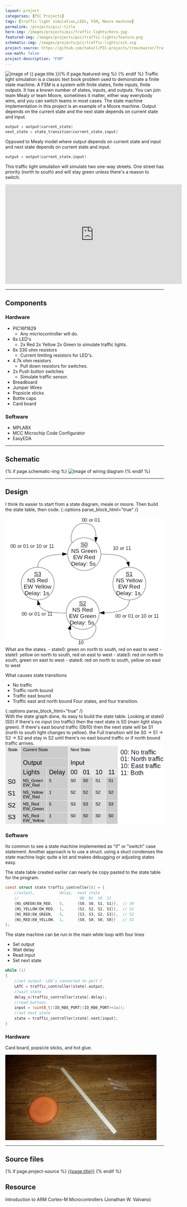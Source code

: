 ```yaml
---
layout: project                               
categories: [PIC Projects]                                 
tags: [traffic light simulation,LEDs, FSM, Moore machine]
permalink: /projects/pic/:title   
hero-img: /images/projects/pic/traffic-lights/hero.jpg
featured-img: /images/projects/pic/traffic-lights/feature.png
schematic-img: /images/projects/pic/traffic-lights/sch.svg
project-source: https://github.com/tahull/PIC-projects/tree/master/Traffic_Lights.X
use-math: false
project-description: "FSM"
---
```


{% if page.featured-img %}
  <img src="{{ page.featured-img }}" alt="image of {{ page.title }}" title = "{{ page.title }}" class="img-fluid mr-3" align="left"/>{% endif %}
Traffic light simulation is a classic text book problem used to demonstrate a finite state machine. A FSM is a system with finite states, finite inputs, finite outputs. It has a known number of states, inputs, and outputs. You can join team Mealy or team Moore, sometimes it matter, either way everybody wins, and you can switch teams in most cases. The state machine implementation in this project is an example of a Moore machine. Output depends on the current state and the next state depends on current state and input.
```c
output = output(current_state)
next_state = state_transition(current_state,input)
```

Opposed to Mealy model where output depends on current state and input and next state depends on current state and input.
```c
output = output(current_state,input)
```

This traffic light simulation will simulate two one-way streets. One street has priority (north to south) and will stay green unless there's a reason to switch.

<div class="embed-responsive embed-responsive-16by9 col-md-10 col-lg-7">
<iframe class="embed-responsive-item" width="560" height="315" src="https://www.youtube.com/embed/-6fCYKG5Xbk" frameborder="0" allow="accelerometer; autoplay; encrypted-media; gyroscope; picture-in-picture" allowfullscreen></iframe>
</div>

---
## Components
### Hardware
- PIC16f1829
  - Any micriocontroller will do.
- 6x LED's
  - 2x Red 2x Yellow 2x Green to simulate traffic lights.
- 6x 330 ohm resistors
  - Current limiting resistors for LED's.
- 4.7k ohm resistors
  - Pull down resistors for switches.
- 2x Push button switches
  - Simulate traffic sensor.
- Breadboard
- Jumper Wires
- Popsicle sticks
- Bottle caps
- Card board

### Software
- MPLABX
- MCC Microchip Code Configurator
- EasyEDA

---
## Schematic
{% if page.schematic-img %}
  <img src="{{ page.schematic-img }}" alt="image of wiring diagram" title="wiring diagram" class="img-fluid"/>
{% endif %}

---
## Design
I think its easier to start from a state diagram, meale or moore. Then build the state table, then code.
{::options parse_block_html="true" /}
<div class="row">
  <div class="col-md">
  <img src="/images/projects/pic/traffic-lights/state-graph.png" alt="image of state graph" title="state graph" class="img-fluid"/>
  </div>
  <div class="col-md">
  What are the states.
  - state0: green on north to south, red on east to west
  - state1: yellow on north to south, red on east to west
  - state3: red on north to south, green on east to west
  - state4: red on north to south, yellow on east to west

  What causes state transitions
  - No traffic
  - Traffic north bound
  - Traffic east bound
  - Traffic east and north bound
  Four states, and four transition.
  </div>
</div>
{::options parse_block_html="true" /}
<div class="row">
  <div class="col-md">
With the state graph done, its easy to build the state table. Looking at state0 (S0) if there's no input (no traffic) then the next state is S0 (main light stays green). If there's east bound traffic (0b10) then the next state will be S1 (north to south light changes to yellow). the Full transition will be S0 -> S1 -> S2 -> S2 and stay in S2 until there's no east bound traffic or if north bound traffic arrives.
  </div>
  <div class="col-md">
  <img src="/images/projects/pic/traffic-lights/state-table.png" alt="image of state table" title="state table" class="img-fluid float-right"/>
  </div>
</div>

### Software
Its  common to see a state machine implemented as "if" or "switch" case statement. Another approach is to use a struct. using a stuct condenses the state machine logic quite a lot and makes debugging or adjusting states easy.

The state table created earlier can nearly be copy pasted to the state table for the program.
```c
const struct state traffic_controller[4] = {
    //output,           delay,  next state
    //                           00  01  10  11
    {NS_GREEN|EW_RED,   5,      {S0, S0, S1, S1}},  // S0
    {NS_YELLOW|EW_RED,  1,      {S2, S2, S2, S2}},  // S1
    {NS_RED|EW_GREEN,   5,      {S3, S3, S2, S3}},  // S2
    {NS_RED|EW_YELLOW,  1,      {S0, S0, S0, S0}}   // S3
};  
```
The state machine can be run in the main while loop with four lines
- Set output
- Wait delay
- Read input
- Set next state

```c
while (1)
{
    //set output. LED's connected to port C
    LATC = traffic_controller[state].output;
    //wait state
    delay_s(traffic_controller[state].delay);
    //read buttons
    input = (uint8_t)(IO_RB5_PORT|(IO_RB6_PORT<<1u));
    //set next state
    state = traffic_controller[state].next[input];
}
```

### Hardware
Card board, popsicle sticks, and hot glue.

<img src="/images/projects/pic/traffic-lights/slide-show.gif" alt="image of project stages" title="project slide show" class="img-fluid"/>

---
## Source files
{% if page.project-source %}
  <a href="{{ page.project-source }}">{{page.title}}</a>
{% endif %}

## Resource
Introduction to ARM Cortex-M Microcontrollers (Jonathan W. Valvano)
